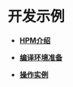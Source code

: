 # 开发示例<a name="ZH-CN_TOPIC_0000001157479397"></a>

-   **[HPM介绍](bundles-demo-hpmdescription.md)**  

-   **[编译环境准备](bundles-demo-environment.md)**  

-   **[操作实例](bundles-demo-devsample.md)**  


